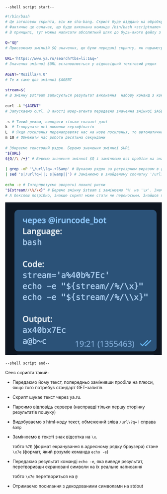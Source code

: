 `--shell script start--`

```bash
#!/bin/bash
# Це заголовок скрипта, він же sha-bang. Скрипт буде віддано на обробку утиліті /bin/bash
# Фактично це означає, що буде виконана команда /bin/bash <scriptname>
# В принципі, тут можна написати абсолютний шлях до будь-якого файлу з бітом executable і будь-якими параметрами і атрибутами

Q="$@"
# Присвоюємо змінній $Q значення, що були передані скрипту, як параметри

URL='https://www.ya.ru/search?tbs=li:1&q='
# Значення змінної $URL встановлюється у відповідний текстовий рядок

AGENT="Mozilla/4.0"
# Те ж саме для змінної $AGENT

stream=$(
# В змінну $stream записується результат виконання  набору команд з конструкції $()

curl -A "$AGENT"
# Запускаємо curl. В якості юзер-агента передаємо значення змінної $AGENT

-s # Тихий режим, виводити тільки скачані дані
k  # Ігнорувати всі помилки сертифікатів
L  # Якщо посилання перенаправляє нас на нове посилання, то автоматично переходити за ним, а не завершувати роботу
m 10 # Обмежити час роботи десятьма секундами
  
# Збираємо текстовий рядок. Беремо значення змінної $URL
"${URL}
${Q//\ /+}" # Беремо значення змінної $Q і замінюємо всі пробіли на знак плюс. Не зрозузуміло навіщо бекслеш, тут пробіл екранувати не потрібно
  
| grep -oP '\/url\?q=.+?&amp' # Шукаємо рядок за регулярним виразом в форматі Perl (-P). Відображаємо тільки те, що підпадає під вираз, а не весь рядок (-o)
| sed 's|/url?q=||; s|&amp||') # Замінюємо в знайденому спочатку '/url?q=' а потім '&amp' на пустий рядок. Тобто видаляємо їх.

echo -e # Інтерпретуємо зворотні похилі риски
"${stream//\%/\x}" # Беремо змінну $steam і замінюємо '%' на '\x'. Значок відсотка екранувати не потрібно.
# А бекслеш потрібно, інакше скрипт може стати не переносним. Знайшов платформу, де некранований бекслеш викликає проблеми:
```

![Бекслеш потребує екранування](iruncode.png)

`--shell script end--`

Сенс скрипта такий:
* Передаємо йому текст, попередньо замінивши пробіли на плюси, якщо того потребує стандарт GET-запитів
* Скрипт шукає текст через ya.ru.
* Парсимо відповідь сервера (насправді тільки першу сторінку результатів пошуку)
* Видобуваємо з html-коду текст, обмежений зліва `/url\?q=` і справа `&amp`
* Замінюємо в тексті знак відсотка на `\x`.

  тобто `%7E` (формат екранування в адресному рядку браузера) стане `\x7e` (формат, який розуміє команда `echo -e`)

* Передаємо результат команді `echo -e`, яка виведе результат, перетворивши екрановані символи на їх реальне написання

  тобто `\x7e` перетвориться на `@`

* Отримаємо посилання з декодованими символами на stdout
